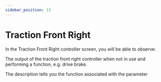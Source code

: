 ```yaml
---
sidebar_position: 13
---
```


# Traction Front Right

In the Traction Front Right controller screen, you will be able to observe:

The output of the traction front right controller when not in use and performing a function, e.g. drive brake.

The description tells you the function associated with the parameter







